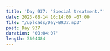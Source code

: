 ```yaml
---
title: 'Day 937: "Special treatment."'
date: 2023-08-14 16:14:00 -07:00
file: "/uploads/Day-B937.mp3"
post: Day 937
duration: '00:04:07'
length: 3604484
---
```


